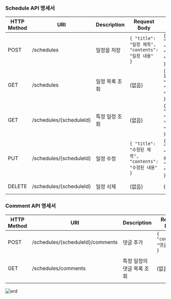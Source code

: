 
### Schedule API 명세서

| HTTP Method | URI                     | Description                        | Request Body                         | Response Body                                  | Status Code        |
|-------------|-------------------------|------------------------------------|--------------------------------------|------------------------------------------------|---------------------|
| POST        | /schedules              | 일정을 저장                      | `{ "title": "일정 제목", "contents": "일정 내용" }` | `{ "id": 1, "title": "일정 제목", "contents": "일정 내용" }` | 201 Created         |
| GET         | /schedules              | 일정 목록 조회                   | (없음)                             | `[ { "id": 1, "title": "일정 제목", "contents": "일정 내용" }, ...]` | 200 OK              |
| GET         | /schedules/{scheduleId} | 특정 일정 조회                   | (없음)                             | `{ "id": 1, "title": "일정 제목", "contents": "일정 내용" }` | 200 OK              |
| PUT         | /schedules/{scheduleId}         | 일정 수정                        | `{ "title": "수정된 제목", "contents": "수정된 내용" }` | `{ "id": 1, "title": "수정된 제목", "contents": "수정된 내용" }` | 200 OK              |
| DELETE      | /schedules/{scheduleId}         | 일정 삭제                        | (없음)                             | (없음)                                         | 204 No Content      |

### Comment API 명세서

| HTTP Method | URI                      | Description                        | Request Body                         | Response Body                                  | Status Code        |
|-------------|--------------------------|------------------------------------|--------------------------------------|------------------------------------------------|---------------------|
| POST        | /schedules/{scheduleId}/comments | 댓글 추가                        | `{ "contents": "댓글 내용" }`      | `{ "id": 1, "schedule_id": 1, "contents": "댓글 내용" }` | 201 Created         |
| GET         | /schedules/comments | 특정 일정의 댓글 목록 조회      | (없음)                             | `[ { "id": 1, "schedule_id": 1, "contents": "댓글 내용" }, ...]` | 200 OK              |

![erd](https://github.com/user-attachments/assets/e7b9786e-a2d6-41a7-b4f5-f793ffe54b10)
